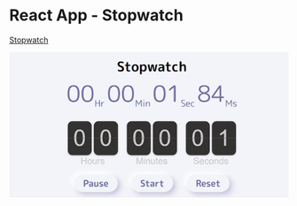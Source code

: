 # React App - Stopwatch

[Stopwatch](https://flip-stopwatch-with-deal.netlify.app/)

![Stopwatch demo gif file](https://github.com/Saniksi/Stopwatch/blob/master/public/stopwatch.gif)
